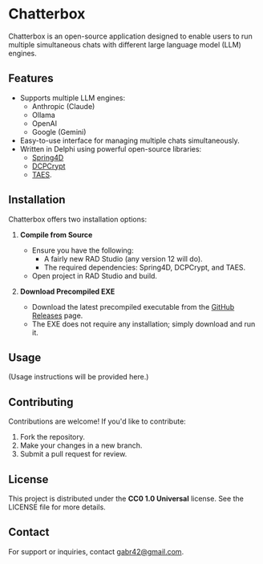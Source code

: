 # Chatterbox

Chatterbox is an open-source application designed to enable users to run multiple simultaneous chats with different large language model (LLM) engines.

## Features
- Supports multiple LLM engines:
  - Anthropic (Claude)
  - Ollama
  - OpenAI
  - Google (Gemini)
- Easy-to-use interface for managing multiple chats simultaneously.
- Written in Delphi using powerful open-source libraries:
  - [Spring4D](https://bitbucket.org/sglienke/spring4d/src)
  - [DCPCrypt](https://github.com/Dunhamb4a/DcPCryptV2)
  - [TAES](https://github.com/Delphier/TAES).

## Installation
Chatterbox offers two installation options:

1. **Compile from Source**
   - Ensure you have the following:
     - A fairly new RAD Studio (any version 12 will do).
     - The required dependencies: Spring4D, DCPCrypt, and TAES.
   - Open project in RAD Studio and build.

2. **Download Precompiled EXE**
   - Download the latest precompiled executable from the [GitHub Releases](https://github.com/gabr42/Chatterbox/releases) page.
   - The EXE does not require any installation; simply download and run it.

## Usage
(Usage instructions will be provided here.)

## Contributing
Contributions are welcome! If you'd like to contribute:
1. Fork the repository.
2. Make your changes in a new branch.
3. Submit a pull request for review.

## License
This project is distributed under the **CC0 1.0 Universal** license. See the LICENSE file for more details.

## Contact
For support or inquiries, contact [gabr42@gmail.com](mailto:gabr42@gmail.com).

